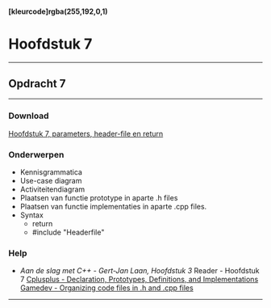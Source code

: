 #### [kleurcode]rgba(255,192,0,1)

# Hoofdstuk 7

---
## Opdracht 7
---

### Download
[Hoofdstuk 7, parameters, header-file en return](https://elo.kw1c.nl/CMS/Studie/811%20ICT-Academie/811%20VakkenInhoud/%5BB.08%20C++%5D%20C++/25187%20%C2%A0%20Applicatie-%20en%20mediaontwikkelaar/Periode%2007/Productie/01.%20Reader/ProgrammerenC++AO_lrjr2_Console_Hfst07.pdf)

### Onderwerpen
*   Kennisgrammatica
*   Use-case diagram
*   Activiteitendiagram
*   Plaatsen van functie prototype in aparte .h files
*   Plaatsen van functie  implementaties in aparte .cpp files.
*   Syntax
    *   return
    *   \#include "Headerfile"

### Help
*   *Aan de slag met C++ - Gert-Jan Laan, Hoofdstuk 3*
    Reader - Hoofdstuk 7
    [Cplusplus - Declaration, Prototypes, Definitions, and Implementations](http://www.cplusplus.com/articles/yAqpX9L8/)
    [Gamedev - Organizing code files in .h and .cpp files](https://www.gamedev.net/resources/_/technical/general-programming/organizing-code-files-in-c-and-c-r1798)

---
